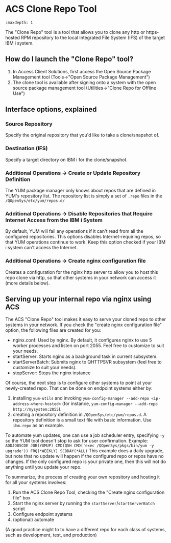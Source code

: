 # ACS Clone Repo Tool

```{toctree}
:maxdepth: 1
```

The "Clone Repo" tool is a tool that allows you to clone any http or
https-hosted RPM repository to the local Integrated File System (IFS) of the
target IBM i system.

## How do I launch the "Clone Repo" tool?

1. In Access Client Solutions, first access the Open Source Package Management
tool (Tools->"Open Source Package Management")
2. The clone tool is available after signing onto a system with the open source
package management tool (Utilities->"Clone Repo for Offline Use")

## Interface options, explained

### Source Repository

Specify the original repository that you'd like to take a clone/snapshot of.

### Destination (IFS)

Specify a target directory on IBM i for the clone/snapshot.

### Additional Operations -> Create or Update Repository Definition

The YUM package manager only knows about repos that are defined in YUM's
repository list. The repository list is simply a set of `.repo` files in the `/QOpenSys/etc/yum/repos.d/`

### Additional Operations -> Disable Repositories that Require Internet Access from the IBM i System

By default, YUM will fail any operations if it can't read from all the
configured repositories. This options disables Internet-requiring repos, so that
YUM operations continue to work. Keep this option checked if your IBM i system
can't access the Internet.

### Additional Operations -> Create nginx configuration file

Creates a configuration for the nginx http server to allow you to host this repo
clone via http, so that other systems in your network can access it (more
details below).

## Serving up your internal repo via nginx using ACS

The ACS "Clone Repo" tool makes it easy to serve your cloned repo to other
systems in your network. If you check the "create nginx configuration file"
option, the following files are created for you:

* nginx.conf: Used by nginx. By default, it configures nginx to use 5 worker
processes and listen on port 2055. Feel free to customize to suit your needs.
* startServer: Starts nginx as a background task in current subsystem.
* startServerBatch: Submits nginx to QHTTPSVR subsystem (feel free to customize
to suit your needs).
* stopServer: Stops the nginx instance

Of course, the next step is to configure other systems to point at your
newly-created repo. That can be done on endpoint systems either by:

1. installing `yum-utils` and invoking `yum-config-manager --add-repo <ip-address-where-hosted>`
(for instance, `yum-config-manager --add-repo http://mysystem:2055`).
2. creating a repository definition in `/QOpenSys/etc/yum/repos.d`. A repository
definition is a small text file with basic information. Use `ibm.repo` as an example.

To automate yum updates, one can use a job scheduler entry, specifying `-y` so
the YUM tool doesn't stop to ask for user confirmation. Example:
`ADDJOBSCDE JOB(YUMUP) CMD(QSH CMD('exec /QOpenSys/pkgs/bin/yum -y upgrade'))
FRQ(*WEEKLY) SCDDAY(*ALL)`
This example does a daily upgrade, but note that no update will happen if the
configured repo or repos have no changes. If the only configured repo is your
private one, then this will not do anything until you update your repo.

To summarize, the process of creating your own repository and hosting it for all
your systems involves:

1. Run the ACS Clone Repo Tool, checking the "Create nginx configuration file" box
2. Start the nginx server by running the `startServer`/`startServerBatch` script
3. Configure endpoint systems
4. (optional) automate

(A good practice might to to have a different repo for each class of systems,
such as development, test, and production)
